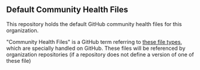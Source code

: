 ## Default Community Health Files

This repository holds the default GitHub community health files for this organization.

"Community Health Files" is a GitHub term referring
to [these file types](https://docs.github.com/en/communities/setting-up-your-project-for-healthy-contributions/creating-a-default-community-health-file#supported-file-types), 
which are specially handled on GitHub. These files will be referenced by organization repositories
(if a repository does not define a version of one of these file)
